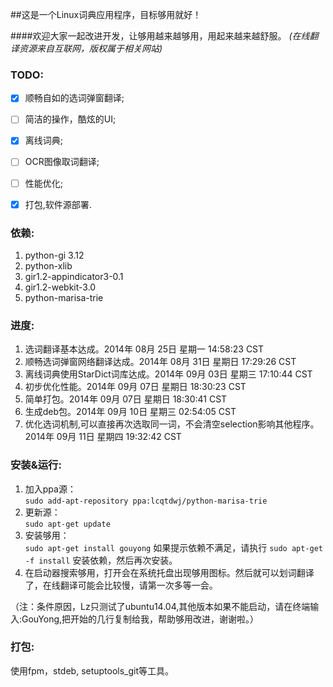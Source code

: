 
##这是一个Linux词典应用程序，目标够用就好！

####欢迎大家一起改进开发，让够用越来越够用，用起来越来越舒服。 
*(在线翻译资源来自互联网，版权属于相关网站)*

### TODO:
- [X] 顺畅自如的选词弹窗翻译;
- [ ] 简洁的操作，酷炫的UI;
- [X] 离线词典;
- [ ] OCR图像取词翻译;
- [ ] 性能优化;
- [X] 打包,软件源部署.
 
 

### 依赖:  
1. python-gi 3.12  
2. python-xlib  
3. gir1.2-appindicator3-0.1  
4. gir1.2-webkit-3.0  
5. python-marisa-trie  


### 进度:    
1. 选词翻译基本达成。2014年 08月 25日 星期一 14:58:23 CST    
2. 顺畅选词弹窗网络翻译达成。2014年 08月 31日 星期日 17:29:26 CST    
3. 离线词典使用StarDict词库达成。2014年 09月 03日 星期三 17:10:44 CST   
4. 初步优化性能。2014年 09月 07日 星期日 18:30:23 CST  
5. 简单打包。2014年 09月 07日 星期日 18:30:41 CST  
6. 生成deb包。2014年 09月 10日 星期三 02:54:05 CST  
7. 优化选词机制,可以直接再次选取同一词，不会清空selection影响其他程序。2014年 09月 11日 星期四 19:32:42 CST  

### 安装&运行:
1. 加入ppa源：  
    `sudo add-apt-repository ppa:lcqtdwj/python-marisa-trie`
2. 更新源：  
    `sudo apt-get update`
3. 安装够用：    
    `sudo apt-get install gouyong`
如果提示依赖不满足，请执行
        `sudo apt-get -f install`
安装依赖，然后再次安装。  
4. 在启动器搜索够用，打开会在系统托盘出现够用图标。然后就可以划词翻译了，在线翻译可能会比较慢，请第一次多等一会。  

（注：条件原因，Lz只测试了ubuntu14.04,其他版本如果不能启动，请在终端输入:GouYong,把开始的几行复制给我，帮助够用改进，谢谢啦。）  

### 打包:
使用fpm，stdeb, setuptools_git等工具。  
